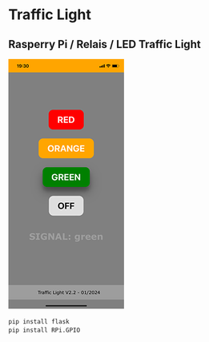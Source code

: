 # Traffic Light
## Rasperry Pi / Relais / LED Traffic Light

![alt text](https://github.com/ykSneerG/TrafficLight/blob/main/docs/UI_iphone.PNG "Logo Title Text 1")


```python
pip install flask
pip install RPi.GPIO
```
